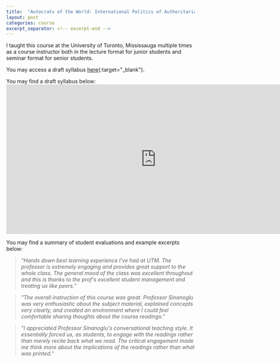 ```yaml
---
title:  "Autocrats of the World: International Politics of Authoritarianism"
layout: post
categories: course
excerpt_separator: <!-- excerpt-end -->
---
```


I taught this course at the University of Toronto, Mississauga multiple times as a course instructor both in the lecture format for junior students and seminar format for senior students. 

<!-- excerpt-end -->

You may access a draft syllabus [here](https://drive.google.com/file/d/1RNW_G7-QZrCdOopF2i_EGF0JUS96OKOu/view?usp=sharing){:target="_blank"}. 

You may find a draft syllabus below:
<embed src="https://drive.google.com/file/d/1RNW_G7-QZrCdOopF2i_EGF0JUS96OKOu/view?usp=sharing" type="application/pdf" width="800px" height="400px"/>

You may find a summary of student evaluations and example excerpts below:

> _"Hands down best learning experience I've had at UTM. The professor is extremely engaging and provides great support to the whole class. The general mood of the class was excellent throughout and this is thanks to the prof's excellent student management and treating us like peers."_

> _"The overall instruction of this course was great. Professor Sinanoglu was very enthusiastic about the subject material, explained concepts very clearly, and created an environment where I could feel comfortable sharing thoughts about the course readings."_

> _"I appreciated Professor Sinanoglu's conversational teaching style. It essentially forced us, as students, to engage with the readings rather than merely recite back what we read. The critical engagement made me think more about the implications of the readings rather than what was printed."_
